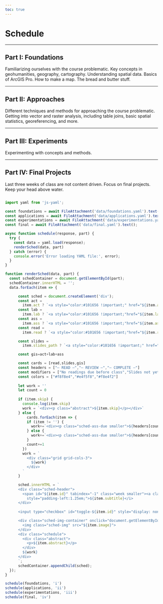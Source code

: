 ```yaml
---
toc: true
---
```


# Schedule

---

<body>

## Part I: Foundations

Familiarizing ourselves with the course problematic. Key concepts in geohumanities, geography, cartography. Understanding spatial data. Basics of ArcGIS Pro. How to make a map. The bread and butter stuff. 

  <div id="i"></div>

---

## Part II: Approaches

Different techniques and methods for approaching the course problematic. Getting into vector and raster analysis, including table joins, basic spatial statistics, georeferencing, and more.

  <div id="ii"></div>

---

## Part III: Experiments

Experimenting with concepts and methods. 

  <div id="iii"></div>

---

## Part IV: Final Projects

Last three weeks of class are not content driven. Focus on final projects. Keep your head above water. 

  <div id="iv"></div>

```js

import yaml from 'js-yaml';

const foundations = await FileAttachment('data/foundations.yaml').text();
const applications = await FileAttachment('data/applications.yaml').text();
const experimentations = await FileAttachment('data/experimentations.yaml').text();
const final = await FileAttachment('data/final.yaml').text();

async function schedule(response, part) {
  try {
    const data = yaml.load(response);
    renderSched(data, part)
  } catch (error) {
    console.error('Error loading YAML file:', error);
  }
}

function renderSched(data, part) {
  const schedContainer = document.getElementById(part);
  schedContainer.innerHTML = '';
  data.forEach(item => {

      const sched = document.createElement('div');
      const act =
        item.act ? `<a style="color:#101656 !important;" href="${item.act_path}"><p>${item.act}</p></a>` : '';
      const lab =
        item.lab ? `<a style="color:#101656 !important;"href="${item.lab_path}"><p>${item.lab}</p></a>` : '';
      const ass =
        item.ass ? `<a style="color:#101656 !important;"href="${item.ass_path}"><p>${item.ass}</p></a>` : '';
      const read =
        item.read ? `<a style="color:#101656 !important;"href="${item.read_path}"><p>${item.read}</p></a>` : '';

      const slides =
        item.slides_path ? `<a style="color:#101656 !important;" href="${item.slides_path}"><p>View this week's slides</p></a>` : '';

      const gis=act+lab+ass

      const cards = [read,slides,gis]
      const headers = ["— READ —","— REVIEW —","— COMPLETE —"]
      const modifiers = ["No readings due before class","Slides not yet posted","No labs due before class"]
      const colors = ["#f8f8e4","#e4f5f8","#f8e4f2"]
    
      let work = ''
      let count = 0
      
      if (item.skip) {
        console.log(item.skip)
        work = `<div><p class="abstract">${item.skip}</p></div>`
      } else {
          cards.forEach(item => {
          if (item != '') {
            work+=`<div><p class="sched-ass-due smaller">${headers[count]}</p><div class="work-avail smaller" style="background-color:${colors[count]}">${item}</div></div>`
          } else {
            work+=`<div><p class="sched-ass-due smaller">${headers[count]}</p><div class="work-unavail smaller gray" style="background-color:${colors[count]};">${modifiers[count]}</div></div>`
          }
          count+=1
        })
        work = `
          <div class="grid grid-cols-3">
            ${work}
          </div>
        `
      }

      sched.innerHTML = `
      <div class="sched-header">
        <span id="${item.id}" tabindex="-1" class="week smaller"><a class="observablehq-header-anchor" href="#${item.id}">${item.week}</a><span> • ${item.date}</span></span><b class="bigger" style="padding-left:2em;">${item.title}</b><i class="bigger"
          style="padding-left:1.25em;">${item.subtitle}</i>
      </div>
      
      <input type="checkbox" id="toggle-${item.id}" style="display: none;">

      <div class="sched-img-container" onclick="document.getElementById('toggle-${item.id}').click();">
        <img class="sched-img" src="${item.image}">
      </div>
      <div class="schedule">
        <div class="abstract">
          <p>${item.abstract}</p>
        </div>
        ${work}
      </div>
      `;
      schedContainer.appendChild(sched);
  });
}

schedule(foundations, 'i')
schedule(applications, 'ii')
schedule(experimentations, 'iii')
schedule(final, 'iv')
```

</body>
